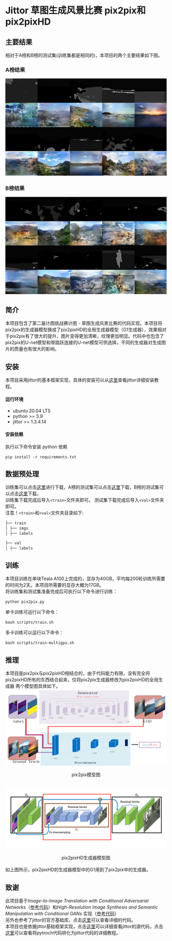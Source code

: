 # Jittor 草图生成风景比赛 pix2pix和pix2pixHD
## 主要结果
相对于A榜和B榜的测试集(训练集都是相同的)，本项目的两个主要结果如下图。
### A榜结果
![主要结果](./img/A.png)
### B榜结果
![主要结果](./img/B.png)

## 简介
本项目包含了第二届计图挑战赛计图 - 草图生成风景比赛的代码实现。本项目将pix2pix的生成器模型换成了pix2pixHD的全局生成器模型（G1生成器），效果相对于pix2pix有了很大的提升，图片变得更加清晰，纹理更加明显。代码中也包含了pix2pix的U-net模型和带跳跃连接的U-net模型可供选择，不同的生成器对生成图片的质量也有很大的影响。

## 安装 
本项目采用jittor的基本框架实现，具体的安装可以从[这里](https://cg.cs.tsinghua.edu.cn/jittor/download/)查看jittor详细安装教程。
#### 运行环境
- ubuntu 20.04 LTS
- python >= 3.9
- jittor >= 1.3.4.14

#### 安装依赖
执行以下命令安装 python 依赖
```
pip install -r requirements.txt
```

## 数据预处理
训练集可以点击[这里]()进行下载，A榜的测试集可以点击[这里]()下载，B榜的测试集可以点击[这里]()下载。<br />
训练集下载完成后导入`<train>`文件夹即可。
测试集下载完成后导入`<val>`文件夹即可。<br />
注意！`<train>`和`<val>`文件夹目录如下:<br />
```
├── train
│ ├── imgs
│ ├── labels
```
```
├── val
│ ├── labels
```
## 训练
本项目训练在单块Teala A100上完成的，显存为40GB，平均每200轮训练所需要的时间为2天。本项目所需要的显存大概为17GB。<br />
将训练集和测试集准备完成后可执行以下命令进行训练：
```
python pix2pix.py
```

单卡训练可运行以下命令：
```
bash scripts/train.sh
```

多卡训练可以运行以下命令：
```
bash scripts/train-multigpu.sh
```

## 推理
本项目是pix2pix与pix2pixHD相结合的，由于代码能力有限，没有完全将pix2pixHD所有的东西结合起来，仅将pix2pix生成器修改为pix2pixHD的全局生成器
两个模型图具体如下。
![pix2pix模型图](./img/pix2pix.png)
<center>pix2pix模型图</center> 
<br />  

![pix2pixHD生成器模型图](./img/pix2pixHDG1.png)
<center>pix2pixHD生成器模型图</center> 
<br /> 
如上图所示，pix2pixHD的生成器模型中的G1用到了pix2pix中的生成器。<br />

## 致谢
此项目基于*Image-to-Image Translation with Conditional Adversarial Networks*（[参考代码](https://github.com/junyanz/pytorch-CycleGAN-and-pix2pix)）和*High-Resolution Image Synthesis and Semantic Manipulation with Conditional GANs* 实现（[参考代码](https://github.com/NVIDIA/pix2pixHD)）<br />
另外也参考了jittor的官方基础库，点击[这里](https://github.com/Jittor/JGAN)可以查看详细的代码。<br />
本项目也是依据jittor基础框架实现，点击[这里]()可以详细查看jittor的源代码，点击[这里](https://cg.cs.tsinghua.edu.cn/jittor/tutorial/2020-5-2-16-43-pytorchconvert/)可以查看将pytroch代码转化为jittor代码的详细教程。
